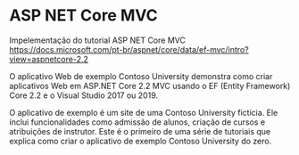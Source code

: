 # ASP NET Core MVC

Impelementação do tutorial ASP NET Core MVC 
 https://docs.microsoft.com/pt-br/aspnet/core/data/ef-mvc/intro?view=aspnetcore-2.2 

O aplicativo Web de exemplo Contoso University demonstra como criar aplicativos 
Web em ASP.NET Core 2.2 MVC usando o EF (Entity Framework) Core 2.2 e o Visual Studio 2017 ou 2019.

O aplicativo de exemplo é um site de uma Contoso University fictícia. 
Ele inclui funcionalidades como admissão de alunos, criação de cursos e atribuições de instrutor. 
Este é o primeiro de uma série de tutoriais que explica como criar o aplicativo de exemplo Contoso University do zero.


